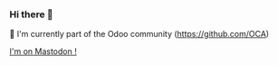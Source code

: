 ### Hi there 👋
🔭 I'm currently part of the Odoo community (https://github.com/OCA)

<a rel="me" href="https://mastodon.online/@MikeTelahun">I'm on Mastodon !</a>

<!--
**mtelahun/mtelahun** is a ✨ _special_ ✨ repository because its `README.md` (this file) appears on your GitHub profile.

Here are some ideas to get you started:

- 🔭 I’m currently working on ...
- 🌱 I’m currently learning ...
- 👯 I’m looking to collaborate on ...
- 🤔 I’m looking for help with ...
- 💬 Ask me about ...
- 📫 How to reach me: ...
- 😄 Pronouns: ...
- ⚡ Fun fact: ...
-->
